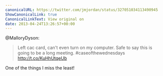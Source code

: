 ```yaml
---
canonicalURL: https://twitter.com/jmjordan/status/327051034113490945
ShowCanonicalLink: true
CanonicalLinkText: View original on
date: 2013-04-24T13:26:57+00:00
---
```

@MalloryDyson:

> Left cac card, can't even turn on my computer. Safe to say this is going to be a long meeting. #caseofthewednesdays http://t.co/KuHhUtqeUb

One of the things I miss the least!